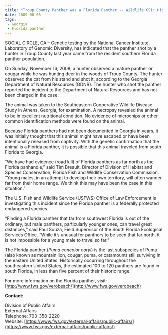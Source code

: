 ```yaml
---
title: "Troup County Panther was a Florida Panther -- Wildlife CSI: High-Tech Genetic Testing Used to Determine Cat’s Parentage"
date: 2009-08-05
tags:
 - Georgia
 - Florida panther
---
```


SOCIAL CIRCLE, GA – Genetic testing by the National Cancer Institute, Laboratory of Genomic Diversity, has indicated that the panther shot by a hunter in Troup County last year came from the resident southern Florida panther population.

On Sunday, November 16, 2008, a hunter observed a mature panther or cougar while he was hunting deer in the woods of Troup County. The hunter observed the cat from his stand and shot it, according to the Georgia Department of Natural Resources (GDNR). The hunter who shot the panther reported the incident to the Department of Natural Resources and has not been charged in the case.

The animal was taken to the Southeastern Cooperative Wildlife Disease Study in Athens, Georgia, for examination. A necropsy revealed the animal to be in excellent nutritional condition. No evidence of microchips or other common identification methods were found on the animal.

Because Florida panthers had not been documented in Georgia in years, it was initially thought that this animal might have escaped or have been intentionally released from captivity. With the genetic confirmation that the animal is a Florida panther, it is possible that this animal traveled from south Florida to Georgia.

“We have had evidence (road kill) of Florida panthers as far north as the Florida panhandle,” said Tim Breault, Director of Division of Habitat and Species Conservation, Florida Fish and Wildlife Conservation Commission. “Young males, in an attempt to develop their own territory, will often wander far from their home range. We think this may have been the case in this situation.”

The U.S. Fish and Wildlife Service (USFWS) Office of Law Enforcement is investigating this incident since the Florida panther is a federally protected endangered species.

“Finding a Florida panther that far from southwest Florida is out of the ordinary, but male panthers, particularly younger ones, can travel great distances,” said Paul Souza, Field Supervisor of the South Florida Ecological Services Office. “While it’s unusual for panthers to be seen that far north, it is not impossible for a young male to travel so far.”

The Florida panther (_Puma concolor coryi_) is the last subspecies of Puma (also known as mountain lion, cougar, puma, or catamount) still surviving in the eastern United States. Historically occurring throughout the southeastern United States, the estimated 100 to 120 panthers are found in south Florida, in less than five percent of their historic range.

For more information on the Florida panther, visit: [http://www.fws.gov/verobeach/](http://www.fws.gov/verobeach)

**Contact:**

Division of Public Affairs  
External Affairs  
Telephone: 703-358-2220  
Website: [https://www.fws.gov/external-affairs/public-affairs/](https://www.fws.gov/external-affairs/public-affairs/)
